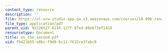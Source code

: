 ```yaml
---
content_type: resource
description: ''
file: https://ol-ocw-studio-app-qa.s3.amazonaws.com/courses/18-996-random-matrix-theory-and-its-applications-spring-2004/fb421b55e8bcf948bc117632ce37abc9_on_the_second.pdf
file_type: application/pdf
parent_uid: 92226527-6116-127f-97ed-88eb71bf1418
resourcetype: Document
title: on_the_second.pdf
uid: fb421b55-e8bc-f948-bc11-7632ce37abc9
---
```

